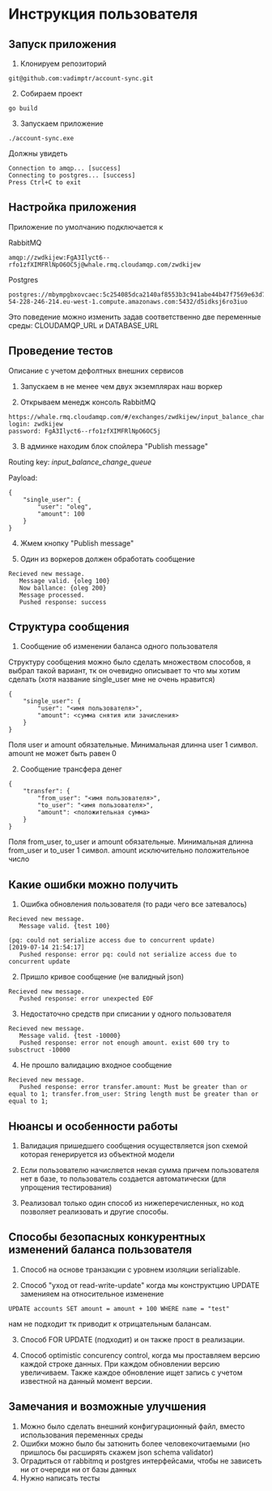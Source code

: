 # Инструкция пользователя

## Запуск приложения

1. Клонируем репозиторий
```
git@github.com:vadimptr/account-sync.git
```

2. Собираем проект
```
go build
```

3. Запускаем приложение
```
./account-sync.exe
```

Должны увидеть
```
Connection to amqp... [success]
Connecting to postgres... [success]
Press Ctrl+C to exit
```

## Настройка приложения

Приложение по умолчанию подключается к

RabbitMQ
```
amqp://zwdkijew:FgA3Ilyct6--rfo1zfXIMFRlNpO6OC5j@whale.rmq.cloudamqp.com/zwdkijew
```

Postgres
```
postgres://mbympgbxovcaec:5c254085dca2140af8553b3c941abe44b47f7569e63d782c8db52b3e40970205@ec2-54-228-246-214.eu-west-1.compute.amazonaws.com:5432/d5idksj6ro3iuo
```

Это поведение можно изменить задав соответственно две переменные среды: CLOUDAMQP_URL и DATABASE_URL

## Проведение тестов

Описание с учетом дефолтных внешних сервисов

1. Запускаем в не менее чем двух экземплярах наш воркер

2. Открываем менедж консоль RabbitMQ
```
https://whale.rmq.cloudamqp.com/#/exchanges/zwdkijew/input_balance_change_exchange
login: zwdkijew
password: FgA3Ilyct6--rfo1zfXIMFRlNpO6OC5j
```

3. В админке находим блок спойлера "Publish message"

Routing key: *input_balance_change_queue*

Payload:
```
{
    "single_user": {
        "user": "oleg",
        "amount": 100
    }
}
```

4. Жмем кнопку "Publish message"

5. Один из воркеров должен обработать сообщение

```
Recieved new message.
   Message valid. {oleg 100}
   Now ballance: {oleg 200}
   Message processed.
   Pushed response: success
```

## Структура сообщения

1. Сообщение об изменении баланса одного пользователя

Структуру сообщения можно было сделать множеством способов, я выбрал такой вариант, тк он очевидно описывает то что мы хотим сделать (хотя название single_user мне не очень нравится)
```
{
    "single_user": {
        "user": "<имя пользователя>",
        "amount": <сумма снятия или зачисления>
    }
}
```
Поля user и amount обязательные.
Минимальная длинна user 1 символ.
amount не может быть равен 0

2. Сообщение трансфера денег
```
{
    "transfer": {
        "from_user": "<имя пользователя>",
        "to_user": "<имя пользователя>",
        "amount": <положительная сумма>
    }
}
```
Поля from_user, to_user и amount обязательные.
Минимальная длинна from_user и to_user 1 символ.
amount исключительно положительное число

## Какие ошибки можно получить

1. Ошибка обновления пользователя (то ради чего все затевалось)
```
Recieved new message.
   Message valid. {test 100}

(pq: could not serialize access due to concurrent update)
[2019-07-14 21:54:17]
   Pushed response: error pq: could not serialize access due to concurrent update
```

2. Пришло кривое сообщение (не валидный json)
```
Recieved new message.
   Pushed response: error unexpected EOF
```

3. Недостаточно средств при списании у одного пользователя
```
Recieved new message.
   Message valid. {test -10000}
   Pushed response: error not enough amount. exist 600 try to subsctruct -10000
```

4. Не прошло валидацию входное сообщение
```
Recieved new message.
   Pushed response: error transfer.amount: Must be greater than or equal to 1; transfer.from_user: String length must be greater than or equal to 1;
```

## Нюансы и особенности работы

1. Валидация пришедшего сообщения осуществляется json схемой которая генерируется из объектной модели

2. Если пользователю начисляется некая сумма причем пользователя нет в базе, то пользователь создается автоматически (для упрощения тестирования)

3. Реализовал только один способ из нижеперечисленных, но код позволяет реализовать и другие способы.

## Способы безопасных конкурентных изменений баланса пользователя

1. Способ на основе транзакции с уровнем изоляции serializable. 

2. Способ "уход от read-write-update" когда мы конструктцию UPDATE заменияем на относительное изменение 
```
UPDATE accounts SET amount = amount + 100 WHERE name = "test"
```
нам не подходит тк приводит к отрицательным балансам.

3. Способ FOR UPDATE (подходит) и он также прост в реализации.

4. Способ optimistic concurency control, когда мы проставляем версию каждой строке данных. При каждом обновлении версию увеличиваем. Также каждое обновление ищет запись с учетом известной на данный момент версии.

## Замечания и возможные улучшения

1. Можно было сделать внешний конфигурационный файл, вместо использования переменных среды
2. Ошибки можно было бы затюнить более человекочитаемыми (но пришлось бы расширять скажем json schema validator)
3. Оградиться от rabbitmq и postgres интерфейсами, чтобы не зависеть ни от очереди ни от базы данных
4. Нужно написать тесты
